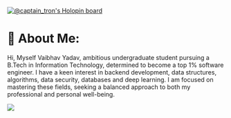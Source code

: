 [![@captain_tron's Holopin board](https://holopin.me/captain_tron)](https://holopin.io/@captain_tron)
# 💫 About Me:
Hi, Myself Vaibhav Yadav, ambitious undergraduate student pursuing a B.Tech in Information Technology, determined to become a top 1% software engineer. I have a keen interest in backend development, data structures, algorithms, data security, databases and deep learning. I am focused on mastering these fields, seeking a balanced approach to both my professional and personal well-being.
<!--A Backend developer who loves to explore Software developement.  
I'm looking to collaborate on hackathons, and projects. -->

![](https://komarev.com/ghpvc/?username=CaptainTron&color=green)
